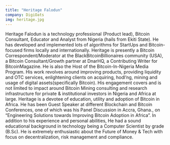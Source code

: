 ```yaml
---
title: "Heritage Falodun"
company: DigiOats
img: heritage.jpg
---
```


Heritage Falodun is a technology professional (Product lead), Bitcoin Consultant, Educator and Analyst from Nigeria (hails from Ekiti State). He has developed and implemented lots of algorithms for StartUps and Bitcoin-focused firms locally and internationally. Heritage is presently a Bitcoin Correspondent/Moderator at the BlackBitcoinBillionaires community (USA), a Bitcoin Consultant/Growth partner at DnarHQ, a Contributing Writer for BitcoinMagazine. He is also the Host of the Bitcoin-In-Nigeria Media Program. His work revolves around improving products, providing liquidity and OTC services, enlightening clients on acquiring, hodl’ng, mining and usage of digital assets(specifically Bitcoin). His engagement covers and is not limited to impact around Bitcoin Mining consulting and research infrastructure for private & institutional investors in Nigeria and Africa at large. Heritage is a devotee of education, utility and adoption of Bitcoin in Africa. He has been Guest Speaker at different Blockchain and Bitcoin Conferences, one of which was his Panel Discussion in Accra, Ghana., on “Engineering Solutions towards Improving Bitcoin Adoption in Africa”. In addition to his experience and personal abilities, He had a sound educational background in technology being a Computer Scientist by grade (B.Sc). He is extremely enthusiastic about the Future of Money & Tech with focus on decentralization, risk management and compliance.
